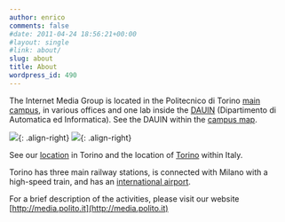 ```yaml
---
author: enrico
comments: false
#date: 2011-04-24 18:56:21+00:00
#layout: single
#link: about/
slug: about
title: About
wordpress_id: 490
---
```


The Internet Media Group is located in the Politecnico di Torino [main campus](http://www.polito.it/ateneo/sedi/index.php?lang=en), in various offices and one lab inside the [DAUIN](http://www.polito.it/ricerca/dipartimenti/dauin/?lang=en) (Dipartimento di Automatica ed Informatica). See the DAUIN within the [campus map](http://www.polito.it/ateneo/sedi/?cod_struttura=D1010&lang=en).

[![]({{site.baseurl}}/res/2011/04/maps_within_torino.png)](http://maps.google.com/maps?q=45.064129,7.659763&num=1&t=k&sll=45.064201,7.659616&sspn=0.008457,0.022724&hl=en&ie=UTF8&ll=45.064201,7.659616&spn=0.008457,0.022724&z=16){: .align-right} [![]({{site.baseurl}}/res/2011/04/maps_torino.png)](http://maps.google.com/maps?f=q&source=s_q&hl=en&geocode=&q=Torino,+Italy&aq=0&sll=43.644026,7.536621&sspn=8.871556,23.269043&ie=UTF8&hq=&hnear=Turin,+Piedmont,+Italy&ll=45.073521,7.701416&spn=4.329265,11.634521&z=7){: .align-right}

See our [location](http://maps.google.com/maps?q=45.064129,7.659763&num=1&t=k&sll=45.064201,7.659616&sspn=0.008457,0.022724&hl=en&ie=UTF8&ll=45.064201,7.659616&spn=0.008457,0.022724&z=16) in Torino and the location of [Torino](http://maps.google.com/maps?f=q&source=s_q&hl=en&geocode=&q=Torino,+Italy&aq=0&sll=43.644026,7.536621&sspn=8.871556,23.269043&ie=UTF8&hq=&hnear=Turin,+Piedmont,+Italy&ll=45.073521,7.701416&spn=4.329265,11.634521&z=7) within Italy.

Torino has three main railway stations, is connected with Milano with a high-speed train, and has an [international airport](http://www.aeroportoditorino.it).

For a brief description of the activities, please visit our website [http://media.polito.it](http://media.polito.it)
